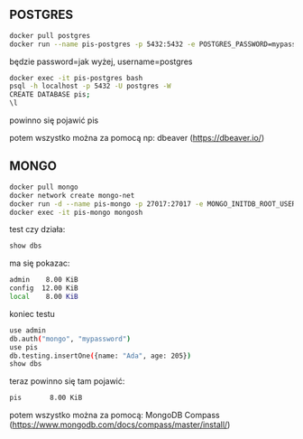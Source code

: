 ## POSTGRES
```bash 
docker pull postgres
docker run --name pis-postgres -p 5432:5432 -e POSTGRES_PASSWORD=mypassword -d postgres
```
będzie password=jak wyżej, username=postgres
```bash
docker exec -it pis-postgres bash
psql -h localhost -p 5432 -U postgres -W
CREATE DATABASE pis;
\l
```
powinno się pojawić pis

potem wszystko można za pomocą np: dbeaver (https://dbeaver.io/)

## MONGO
```bash
docker pull mongo
docker network create mongo-net
docker run -d --name pis-mongo -p 27017:27017 -e MONGO_INITDB_ROOT_USERNAME=mongo -e MONGO_INITDB_ROOT_PASSWORD=mypassword mongo:latest 
docker exec -it pis-mongo mongosh
```

test czy działa:
```bash
show dbs
```
ma się pokazac:
```bash
admin    8.00 KiB
config  12.00 KiB
local    8.00 KiB
```
koniec testu
```bash
use admin
db.auth("mongo", "mypassword")
use pis
db.testing.insertOne({name: "Ada", age: 205})
show dbs
```
teraz powinno się tam pojawić:
```bash
pis       8.00 KiB
```
potem wszystko można za pomocą: MongoDB Compass (https://www.mongodb.com/docs/compass/master/install/)
